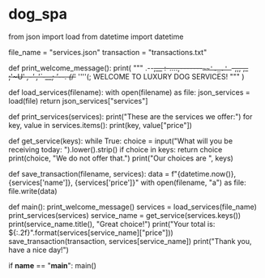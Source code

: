 # dog_spa

from json import load
from datetime import datetime

file_name = "services.json"
transaction = "transactions.txt"


def print_welcome_message():
    print(
        """
                         .--~~,__
            :-....,-------`~~'._.'
            `-,,,  ,_      ;'~U'
            _,-' ,'`-__; '--.
            (_/'~~      ''''(;
 WELCOME TO LUXURY DOG SERVICES!
    """
    )


def load_services(filename):
    with open(filename) as file:
        json_services = load(file)
    return json_services["services"]


def print_services(services):
    print("These are the services we offer:")
    for key, value in services.items():
        print(key, value["price"])


def get_service(keys):
    while True:
        choice = input("What will you be receiving today:  ").lower().strip()
        if choice in keys:
            return choice
        print(choice, "We do not offer that.")
        print("Our choices are ", keys)


def save_transaction(filename, services):
    data = f"{datetime.now()}, {services['name']}, {services['price']}"
    with open(filename, "a") as file:
        file.write(data)


def main():
    print_welcome_message()
    services = load_services(file_name)
    print_services(services)
    service_name = get_service(services.keys())
    print(service_name.title(), "Great choice!")
    print("Your total is: ${:.2f}".format(services[service_name]["price"]))
    save_transaction(transaction, services[service_name])
    print("Thank you, have a nice day!")


if __name__ == "__main__":
    main()
